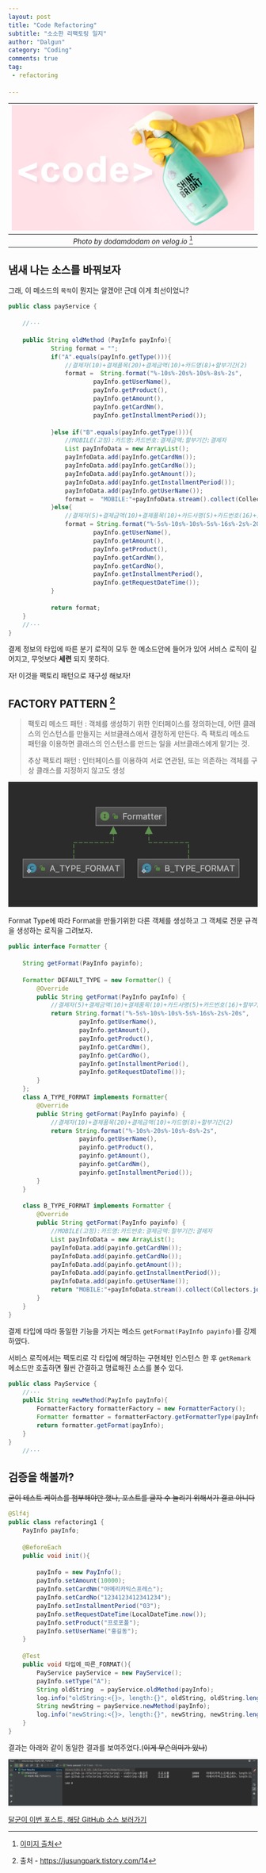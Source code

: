 ```yaml
---
layout: post
title: "Code Refactoring"
subtitle: "소소한 리팩토링 일지"
author: "Dalgun"
category: "Coding"
comments: true
tag: 
 - refactoring
 
---
```


|![thumb](/assets/img/post1-thumb.png)|
|:--:| 
| *Photo by dodamdodam on velog.io* [^1] |

## 냄새 나는 소스를 바꿔보자

 그래, 이 메소드의 `목적`이 뭔지는 알겠어! 근데 이게 최선이었니? 
 

```java
public class payService {
    
    //···
    
    public String oldMethod (PayInfo payInfo){
            String format = "";
            if("A".equals(payInfo.getType())){
                //결제자(10)+결제품목(20)+결제금액(10)+카드명(8)+할부기간(2)
                format =  String.format("%-10s%-20s%-10s%-8s%-2s",
                        payInfo.getUserName(),
                        payInfo.getProduct(),
                        payInfo.getAmount(),
                        payInfo.getCardNm(),
                        payInfo.getInstallmentPeriod());
    
            }else if("B".equals(payInfo.getType())){
                //MOBILE(고정):카드명:카드번호:결제금액:할부기간:결제자
                List payInfoData = new ArrayList();
                payInfoData.add(payInfo.getCardNm());
                payInfoData.add(payInfo.getCardNo());
                payInfoData.add(payInfo.getAmount());
                payInfoData.add(payInfo.getInstallmentPeriod());
                payInfoData.add(payInfo.getUserName());
                format =  "MOBILE:"+payInfoData.stream().collect(Collectors.joining(":")).toString();
            }else{
                //결제자(5)+결제금액(10)+결제품목(10)+카드사명(5)+카드번호(16)+할부기간(2)+요청시각(20)
                format = String.format("%-5s%-10s%-10s%-5s%-16s%-2s%-20s",
                        payInfo.getUserName(),
                        payInfo.getAmount(),
                        payInfo.getProduct(),
                        payInfo.getCardNm(),
                        payInfo.getCardNo(),
                        payInfo.getInstallmentPeriod(),
                        payInfo.getRequestDateTime());
            }
    
            return format;
    }
    //···
}
```

결제 정보의 타입에 따른 분기 로직이 모두 한 메소드안에 들어가 있어 서비스 로직이 길어지고, 무엇보다 **세련** 되지 못하다.

자! 이것을 팩토리 패턴으로 재구성 해보자!

## FACTORY PATTERN [^2]
>팩토리 메소드 패턴 : 객체를 생성하기 위한 인터페이스를 정의하는데, 어떤 클래스의 인스턴스를
 만들지는 서브클래스에서 결정하게 만든다. 즉 팩토리 메소드 패턴을 이용하면
클래스의 인스턴스를 만드는 일을 서브클래스에게 맡기는 것.
>
>추상 팩토리 패턴 : 인터페이스를 이용하여 서로 연관된, 또는 의존하는 객체를 구상 클래스를 지정하지 않고도 생성

![interface](/assets/img/post1-1.png)

Format Type에 따라 Format을 만들기위한 다른 객체를 생성하고 그 객체로 전문 규격을 생성하는 로직을 그려보자.


```java
public interface Formatter {

    String getFormat(PayInfo payinfo);

    Formatter DEFAULT_TYPE = new Formatter() {
        @Override
        public String getFormat(PayInfo payInfo) {
            //결제자(5)+결제금액(10)+결제품목(10)+카드사명(5)+카드번호(16)+할부기간(2)+요청시각(20)
            return String.format("%-5s%-10s%-10s%-5s%-16s%-2s%-20s",
                    payInfo.getUserName(),
                    payInfo.getAmount(),
                    payInfo.getProduct(),
                    payInfo.getCardNm(),
                    payInfo.getCardNo(),
                    payInfo.getInstallmentPeriod(),
                    payInfo.getRequestDateTime());
        }
    };
    class A_TYPE_FORMAT implements Formatter{
        @Override
        public String getFormat(PayInfo payinfo) {
            //결제자(10)+결제품목(20)+결제금액(10)+카드명(8)+할부기간(2)
            return String.format("%-10s%-20s%-10s%-8s%-2s",
                    payinfo.getUserName(),
                    payinfo.getProduct(),
                    payinfo.getAmount(),
                    payinfo.getCardNm(),
                    payinfo.getInstallmentPeriod());
        }
    }

    class B_TYPE_FORMAT implements Formatter {
        @Override
        public String getFormat(PayInfo payinfo) {
            //MOBILE(고정):카드명:카드번호:결제금액:할부기간:결제자
            List payInfoData = new ArrayList();
            payInfoData.add(payinfo.getCardNm());
            payInfoData.add(payinfo.getCardNo());
            payInfoData.add(payinfo.getAmount());
            payInfoData.add(payinfo.getInstallmentPeriod());
            payInfoData.add(payinfo.getUserName());
            return "MOBILE:"+payInfoData.stream().collect(Collectors.joining(":")).toString();
        }
    }
}
```

결제 타입에 따라 동일한 기능을 가지는 메소드 `getFormat(PayInfo payinfo)`를 강제하였다.

서비스 로직에서는 팩토리로 각 타입에 해당하는 구현체만 인스턴스 한 후 `getRemark` 메소드만 호출하면 훨씬 간결하고 명료해진 소스를 볼수 있다.
```java
public class PayService {
    //···
    public String newMethod(PayInfo payInfo){
        FormatterFactory formatterFactory = new FormatterFactory();
        Formatter formatter = formatterFactory.getFormatterType(payInfo.getType());
        return formatter.getFormat(payInfo);
    }
}
    //···

```

## 검증을 해볼까?

~~굳이 테스트 케이스를 첨부해야만 했나, 포스트를 글자 수 늘리기 위해서가 결코 아니다~~
```java
@Slf4j
public class refactoring1 {
    PayInfo payInfo;

    @BeforeEach
    public void init(){

        payInfo = new PayInfo();
        payInfo.setAmount(10000);
        payInfo.setCardNm("아메리카익스프레스");
        payInfo.setCardNo("1234123412341234");
        payInfo.setInstallmentPeriod("03");
        payInfo.setRequestDateTime(LocalDateTime.now());
        payInfo.setProduct("프로포폴");
        payInfo.setUserName("홍길동");
    }

    @Test
    public void 타입에_따른_FORMAT(){
        PayService payService = new PayService();
        payInfo.setType("A");
        String oldString  = payService.oldMethod(payInfo);
        log.info("oldString:<{}>, length:{}", oldString, oldString.length());
        String newString = payService.newMethod(payInfo);
        log.info("newString:<{}>, length:{}", newString, newString.length());
    }
}
```

결과는 아래와 같이 동일한 결과를 보여주었다.(~~이게 무슨의미가 있나~~)

![result](/assets/img/post1-2.png)

[달군이 이번 포스트, 해당 GitHub 소스 보러가기](https://github.com/dalgun/play)


[^1]: [이미지 출처]("https://velog.io/@myeongho0812/-%EC%B2%AB-%ED%94%84%EB%A1%9C%EC%A0%9D%ED%8A%B8-%EB%A6%AC%ED%8C%A9%ED%86%A0%EB%A7%81-%ED%94%84%EB%A1%9C%EC%A0%9D%ED%8A%B8-%EC%86%8C%EA%B0%9C-%EC%9B%B9-%EA%B0%9C%EB%B0%9C%EC%9E%90%EB%A1%9C-%EC%84%B1%EC%9E%A5%ED%95%98%EA%B8%B0-qxk0ugiy01")
[^2]: 출처 - https://jusungpark.tistory.com/14
 
